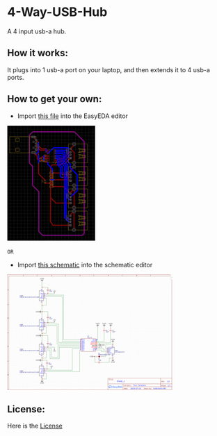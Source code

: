 # 4-Way-USB-Hub
A 4 input usb-a hub.

## How it works:
It plugs into 1 usb-a port on your laptop, and then extends it to 4 usb-a ports.

## How to get your own:
- Import [this file](PCB_PCB_usb-hub_latest.pdf) into the EasyEDA editor

![design](design_v2.png)

    OR

- Import [this schematic](Schematic_usb-hub_2024-07-24.pdf) into the schematic editor

![schematic](schematic_v2.png)


## License:
Here is the [License](LICENSE)